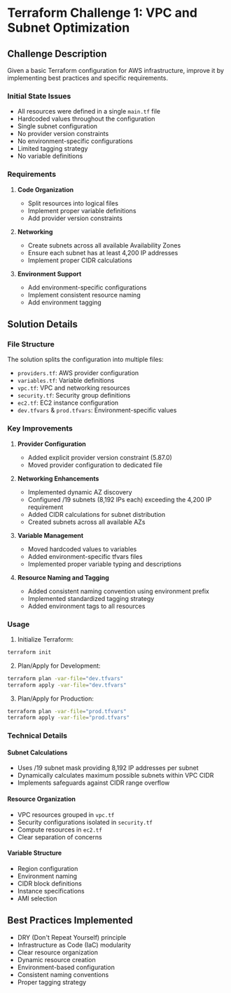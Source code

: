 # Terraform Challenge 1: VPC and Subnet Optimization

## Challenge Description

Given a basic Terraform configuration for AWS infrastructure, improve it by implementing best practices and specific requirements.

### Initial State Issues
- All resources were defined in a single `main.tf` file
- Hardcoded values throughout the configuration
- Single subnet configuration
- No provider version constraints
- No environment-specific configurations
- Limited tagging strategy
- No variable definitions

### Requirements
1. **Code Organization**
   - Split resources into logical files
   - Implement proper variable definitions
   - Add provider version constraints

2. **Networking**
   - Create subnets across all available Availability Zones
   - Ensure each subnet has at least 4,200 IP addresses
   - Implement proper CIDR calculations

3. **Environment Support**
   - Add environment-specific configurations
   - Implement consistent resource naming
   - Add environment tagging

## Solution Details

### File Structure
The solution splits the configuration into multiple files:
- `providers.tf`: AWS provider configuration
- `variables.tf`: Variable definitions
- `vpc.tf`: VPC and networking resources
- `security.tf`: Security group definitions
- `ec2.tf`: EC2 instance configuration
- `dev.tfvars` & `prod.tfvars`: Environment-specific values

### Key Improvements

1. **Provider Configuration**
   - Added explicit provider version constraint (5.87.0)
   - Moved provider configuration to dedicated file

2. **Networking Enhancements**
   - Implemented dynamic AZ discovery
   - Configured /19 subnets (8,192 IPs each) exceeding the 4,200 IP requirement
   - Added CIDR calculations for subnet distribution
   - Created subnets across all available AZs

3. **Variable Management**
   - Moved hardcoded values to variables
   - Added environment-specific tfvars files
   - Implemented proper variable typing and descriptions

4. **Resource Naming and Tagging**
   - Added consistent naming convention using environment prefix
   - Implemented standardized tagging strategy
   - Added environment tags to all resources

### Usage

1. Initialize Terraform:
```bash
terraform init
```

2. Plan/Apply for Development:
```bash
terraform plan -var-file="dev.tfvars"
terraform apply -var-file="dev.tfvars"
```

3. Plan/Apply for Production:
```bash
terraform plan -var-file="prod.tfvars"
terraform apply -var-file="prod.tfvars"
```

### Technical Details

#### Subnet Calculations
- Uses /19 subnet mask providing 8,192 IP addresses per subnet
- Dynamically calculates maximum possible subnets within VPC CIDR
- Implements safeguards against CIDR range overflow

#### Resource Organization
- VPC resources grouped in `vpc.tf`
- Security configurations isolated in `security.tf`
- Compute resources in `ec2.tf`
- Clear separation of concerns

#### Variable Structure
- Region configuration
- Environment naming
- CIDR block definitions
- Instance specifications
- AMI selection

## Best Practices Implemented
- DRY (Don't Repeat Yourself) principle
- Infrastructure as Code (IaC) modularity
- Clear resource organization
- Dynamic resource creation
- Environment-based configuration
- Consistent naming conventions
- Proper tagging strategy